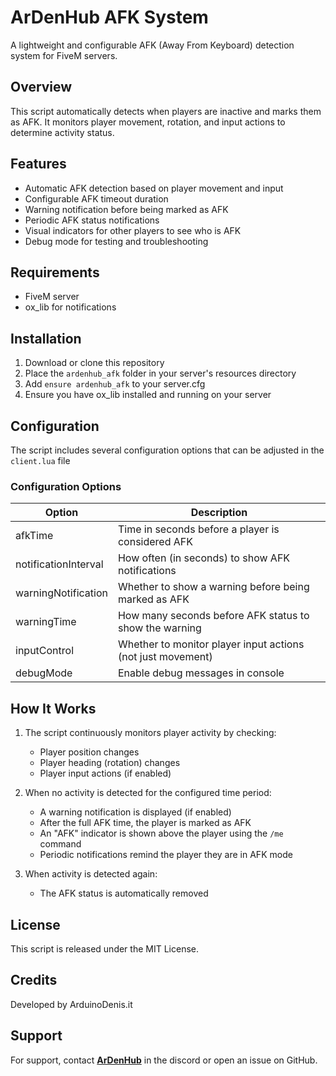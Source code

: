 # ArDenHub AFK System

A lightweight and configurable AFK (Away From Keyboard) detection system for FiveM servers.

## Overview

This script automatically detects when players are inactive and marks them as AFK. It monitors player movement, rotation, and input actions to determine activity status.

## Features

- Automatic AFK detection based on player movement and input
- Configurable AFK timeout duration
- Warning notification before being marked as AFK
- Periodic AFK status notifications
- Visual indicators for other players to see who is AFK
- Debug mode for testing and troubleshooting

## Requirements

- FiveM server
- ox_lib for notifications

## Installation

1. Download or clone this repository
2. Place the `ardenhub_afk` folder in your server's resources directory
3. Add `ensure ardenhub_afk` to your server.cfg
4. Ensure you have ox_lib installed and running on your server

## Configuration

The script includes several configuration options that can be adjusted in the `client.lua` file

### Configuration Options

| Option | Description |
|--------|-------------|
| afkTime | Time in seconds before a player is considered AFK |
| notificationInterval | How often (in seconds) to show AFK notifications |
| warningNotification | Whether to show a warning before being marked as AFK |
| warningTime | How many seconds before AFK status to show the warning |
| inputControl | Whether to monitor player input actions (not just movement) |
| debugMode | Enable debug messages in console |

## How It Works

1. The script continuously monitors player activity by checking:
   - Player position changes
   - Player heading (rotation) changes
   - Player input actions (if enabled)

2. When no activity is detected for the configured time period:
   - A warning notification is displayed (if enabled)
   - After the full AFK time, the player is marked as AFK
   - An "AFK" indicator is shown above the player using the `/me` command
   - Periodic notifications remind the player they are in AFK mode

3. When activity is detected again:
   - The AFK status is automatically removed

## License

This script is released under the MIT License.

## Credits

Developed by ArduinoDenis.it

## Support
For support, contact [**ArDenHub**](https://discord.ardenhub.it) in the discord or open an issue on GitHub.